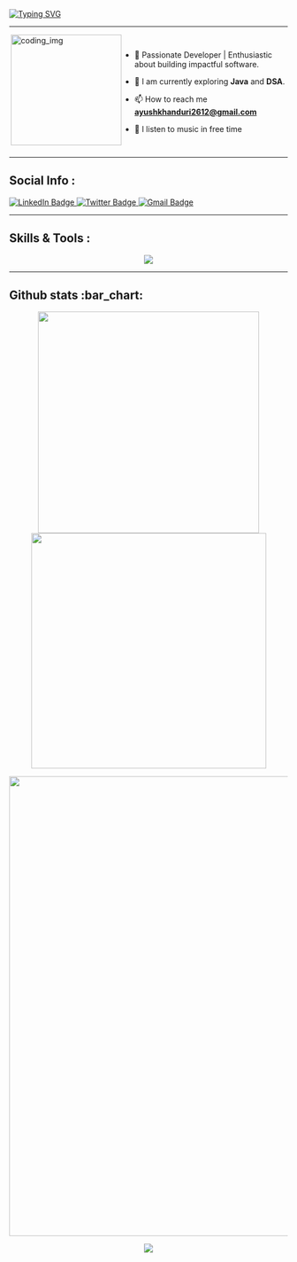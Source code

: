 
<div>
  <a href="https://git.io/typing-svg"><img src="https://readme-typing-svg.demolab.com?font=Fira+Code&weight=6000&size=28&duration=5304&pause=1000&color36BCF7FF&background=FFD22800&center=true&vCenter=true&width=850&lines=Hello,+I'm+Ayush,+Welcome+to+My+Profile!+;I+am+a+Front-end+Developer+;Always+learning+new+things" alt="Typing SVG" /></a>
<br />
  
---

<div style="display:flex">
  <img align="right" alt="coding_img" width="200" src="https://media.giphy.com/media/du3J3cXyzhj75IOgvA/giphy.gif">

- 👋 Passionate Developer | Enthusiastic about building impactful software.

- 🌱 I am currently exploring **Java** and **DSA**.

- 📫 How to reach me **ayushkhanduri2612@gmail.com**

- 🎵 I listen to music in free time

</div>

---

<h2>Social Info :</h2>

<div id="badges">
    <a href="https://www.linkedin.com/in/ayush-khanduri-965756245/">
    <img src="https://img.shields.io/badge/LinkedIn-blue?style=for-the-badge&logo=linkedin&logoColor=white" alt="LinkedIn Badge"/>
    </a>
    <a href="https://twitter.com/ayushk_26">
    <img src="https://img.shields.io/badge/Twitter-blue?style=for-the-badge&logo=Twitter&logoColor=white" alt="Twitter Badge"/>
    </a>
    <a href="https://mail.google.com/mail/u/1/?fs=1&tf=cm&to=ayushkhanduri2612@gmail.com">
    <img src="https://img.shields.io/badge/Gmail-D14836?style=for-the-badge&logo=gmail&logoColor=white" alt="Gmail Badge"/>
    </a>
</div>


---


<h2>Skills & Tools :</h2>

<p align="center"> 
  <img src="https://skillicons.dev/icons?i=js,react,nodejs,express,mongodb,cpp,html,css,ts&perline=5">
</p>


---

<h2>Github stats :bar_chart:</h2>

<p align="center">
  <img width="400" src="https://github-readme-stats.vercel.app/api?username=AyushK-26&count_private=true&show_icons=true&theme=react" />  <img width="425" src="https://streak-stats.demolab.com/?user=AyushK-26&theme=react" />
</p>

<p align="center">
  <img width="830" src="https://github-readme-activity-graph.vercel.app/graph?username=AyushK-26&bg_color=21232a&color=a8eeff&line=61dafb&point=f0fcff&area=true&hide_border=false" />
<a href="https://github.com/AyushK-26/github-stats">
</p>


<p align="center">
  <img src="https://capsule-render.vercel.app/api?type=waving&color=gradient&height=65&section=footer"/>
</p>
